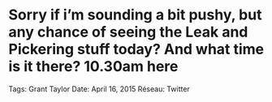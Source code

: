# Sorry if i’m sounding a bit pushy, but any chance of seeing the Leak and Pickering stuff today? And what time is it there? 10.30am here

Tags: Grant Taylor
Date: April 16, 2015
Réseau: Twitter
